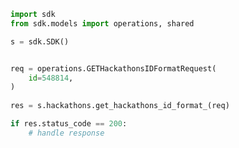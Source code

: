 <!-- Start SDK Example Usage -->
```python
import sdk
from sdk.models import operations, shared

s = sdk.SDK()


req = operations.GETHackathonsIDFormatRequest(
    id=548814,
)
    
res = s.hackathons.get_hackathons_id_format_(req)

if res.status_code == 200:
    # handle response
```
<!-- End SDK Example Usage -->